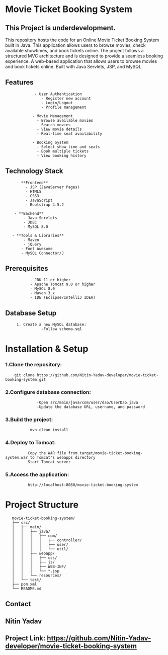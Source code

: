 # Movie Ticket Booking System
 ## This Project is underdevelopment.
  This repository hosts the code for an Online Movie Ticket Booking System built in Java. 
  This application allows users to browse movies, check available showtimes, and book tickets online. The project follows a structured MVC architecture and is designed to provide a seamless booking experience.
  A web-based application that allows users to browse movies and book tickets online. Built with Java Servlets, JSP, and MySQL.

## Features

                 - User Authentication
                    - Register new account
                    - Login/Logout
                    - Profile management

                - Movie Management
                  - Browse available movies
                  - Search movies
                  - View movie details
                  - Real-time seat availability

                - Booking System
                  - Select show time and seats
                  - Book multiple tickets
                  - View booking history

## Technology Stack

         - **Frontend**
             - JSP (JavaServer Pages)
             - HTML5
             - CSS3
             - JavaScript
             - Bootstrap 4.5.2

        - **Backend**
            - Java Servlets
            - JDBC
            - MySQL 8.0

       - **Tools & Libraries**
            - Maven
            - jQuery
           - Font Awesome
           - MySQL Connector/J

## Prerequisites

               - JDK 11 or higher
               - Apache Tomcat 9.0 or higher
               - MySQL 8.0
               - Maven 3.x
               - IDE (Eclipse/IntelliJ IDEA)

## Database Setup

         1. Create a new MySQL database:
                    -Follow schema.sql
                   
                   



# Installation & Setup
   ### 1.Clone the repository:
        git clone https://github.com/Nitin-Yadav-developer/movie-ticket-booking-system.git

  ### 2.Configure database connection:

                  -Open src/main/java/com/user/dao/UserDao.java
                  -Update the database URL, username, and password

 ### 3.Build the project:
               mvn clean install
 ### 4.Deploy to Tomcat:

              Copy the WAR file from target/movie-ticket-booking-system.war to Tomcat's webapps directory
              Start Tomcat server
 ### 5.Access the application:
              http://localhost:8080/movie-ticket-booking-system
 # Project Structure
       movie-ticket-booking-system/
       ├── src/
       │   ├── main/
       │   │   ├── java/
       │   │   │   ├── com/
       │   │   │   │   ├── controller/
       │   │   │   │   ├── user/
       │   │   │   │   └── util/
       │   │   ├── webapp/
       │   │   │   ├── css/
       │   │   │   ├── js/
       │   │   │   ├── WEB-INF/
       │   │   │   └── *.jsp
       │   │   └── resources/
       │   └── test/
       ├── pom.xml
       └── README.md
## Contact
## Nitin Yadav 

## Project Link: https://github.com/Nitin-Yadav-developer/movie-ticket-booking-system
